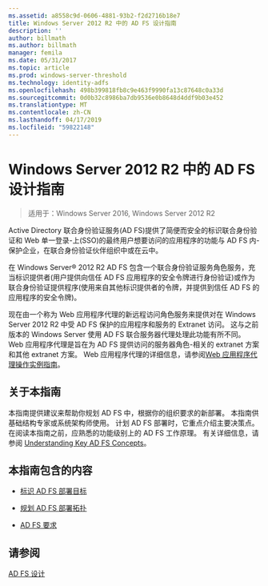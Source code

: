 ```yaml
---
ms.assetid: a8558c9d-0606-4881-93b2-f2d2716b18e7
title: Windows Server 2012 R2 中的 AD FS 设计指南
description: ''
author: billmath
ms.author: billmath
manager: femila
ms.date: 05/31/2017
ms.topic: article
ms.prod: windows-server-threshold
ms.technology: identity-adfs
ms.openlocfilehash: 498b399818fb8c9e463f9990fa13c87648c0a33d
ms.sourcegitcommit: 0d0b32c8986ba7db9536e0b8648d4ddf9b03e452
ms.translationtype: MT
ms.contentlocale: zh-CN
ms.lasthandoff: 04/17/2019
ms.locfileid: "59822148"
---
```

# <a name="ad-fs-design-guide-in-windows-server-2012-r2"></a>Windows Server 2012 R2 中的 AD FS 设计指南

>适用于：Windows Server 2016, Windows Server 2012 R2

Active Directory 联合身份验证服务\(AD FS\)提供了简便而安全的标识联合身份验证和 Web 单一登录\-上\(SSO\)的最终用户想要访问的应用程序的功能与 AD FS 内\-保护企业，在联合身份验证伙伴组织中或在云中。  
  
在 Windows Server® 2012 R2 AD FS 包含一个联合身份验证服务角色服务，充当标识提供者\(用户提供向信任 AD FS 应用程序的安全令牌进行身份验证\)或作为联合身份验证提供程序\(使用来自其他标识提供者的令牌，并提供到信任 AD FS 的应用程序的安全令牌\)。  
  
现在由一个称为 Web 应用程序代理的新远程访问角色服务来提供对在 Windows Server 2012 R2 中受 AD FS 保护的应用程序和服务的 Extranet 访问。 这与之前版本的 Windows Server 使用 AD FS 联合服务器代理处理此功能有所不同。 Web 应用程序代理是旨在为 AD FS 提供访问的服务器角色\-相关的 extranet 方案和其他 extranet 方案。 Web 应用程序代理的详细信息，请参阅[Web 应用程序代理操作实例指南](https://technet.microsoft.com/library/dn280944.aspx)。  
  
## <a name="about-this-guide"></a>关于本指南  
本指南提供建议来帮助你规划 AD FS 中，根据你的组织要求的新部署。 本指南供基础结构专家或系统架构师使用。 计划 AD FS 部署时，它重点介绍主要决策点。 在阅读本指南之前，应熟悉的功能级别上的 AD FS 工作原理。 有关详细信息，请参阅 [Understanding Key AD FS Concepts](../../ad-fs/technical-reference/Understanding-Key-AD-FS-Concepts.md)。  
  
## <a name="in-this-guide"></a>本指南包含的内容  
  
-   [标识 AD FS 部署目标](Identify-Your-AD-FS-Deployment-Goals.md)  
  
-   [规划 AD FS 部署拓扑](Plan-Your-AD-FS-Deployment-Topology.md)  
  
-   [AD FS 要求](AD-FS-Requirements.md)  
  
  
## <a name="see-also"></a>请参阅  
[AD FS 设计](../../ad-fs/AD-FS-Design.md)  
  

